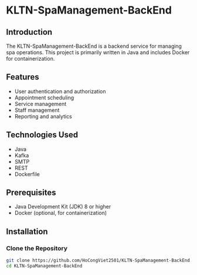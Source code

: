# KLTN-SpaManagement-BackEnd

## Introduction
The KLTN-SpaManagement-BackEnd is a backend service for managing spa operations. This project is primarily written in Java and includes Docker for containerization.

## Features
- User authentication and authorization
- Appointment scheduling
- Service management
- Staff management
- Reporting and analytics

## Technologies Used
- Java
- Kafka
- SMTP
- REST
- Dockerfile

## Prerequisites
- Java Development Kit (JDK) 8 or higher
- Docker (optional, for containerization)

## Installation

### Clone the Repository
```bash
git clone https://github.com/HoCongViet2501/KLTN-SpaManagement-BackEnd.git
cd KLTN-SpaManagement-BackEnd
